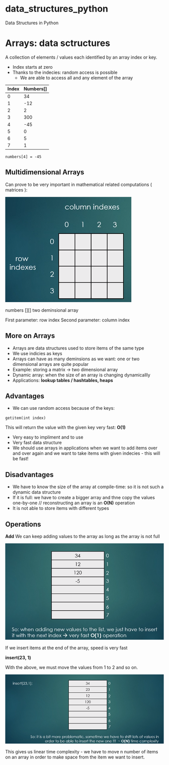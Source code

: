 # data_structures_python
Data Structures in Python

# Arrays: data sctructures

A collection of elements / values each identified by an array index or key.

- Index starts at zero
- Thanks to the indecies: random access is possible
  - We are able to access all and any element of the array

| Index  | Numbers[] |
| ------------- | ------------- |
| 0  | 34  |
| 1  | -12 |
| 2  | 2   |
| 3  | 300 |
| 4  | -45 |
| 5  |  0  |
| 6  | 5   |
| 7  |  1  |

```
numbers[4] = -45
```

## Multidimensional Arrays

Can prove to be very important in mathematical related computations ( matrices ):

![Screenshot](multideminsional%20arrays.png)

numbers [][] two deminsional array

First parameter: row index
Second parameter: column index

## More on Arrays

- Arrays are data structures used to store items of the same type
- We use indicies as keys
- Arrays can have as many deminsions as we want: one or two dimensional arrays are quite popular
- Example: storing a matrix → two dimensional array
- Dynamic array: when the size of an array is changing dynamicallly
- Applications: **lookup tables / hashtables, heaps**

## Advantages
- We can use random access because of the keys: 
```
getitem(int index)
```
This will return the value with the given key very fast: **O(1)**
- Very easy to impliment and to use
- Very fast data structure
- We should use arrays in applications when we want to add items over and over again and we want to take items with given indecies - this will be fast!

## Disadvantages

- We have to know the size of the array at compile-time: so it is not such a dynamic data structure
- If it is full: we have to create a bigger array and thne copy the values one-by-one // reconstructing an array is an **O(N)** operation
- It is not able to store items with different types

## Operations

**Add**
We can keep adding values to the array as long as the array is not full

![Screenshot](add_operation.png)

If we insert items at the end of the array, speed is very fast

**insert(23, 1)**

With the above, we must move the values from 1 to 2 and so on. 

![Screenshot](complexity.png)

This gives us linear time complexity - we have to move n number of items on an array in order to make space from the item we want to insert.
